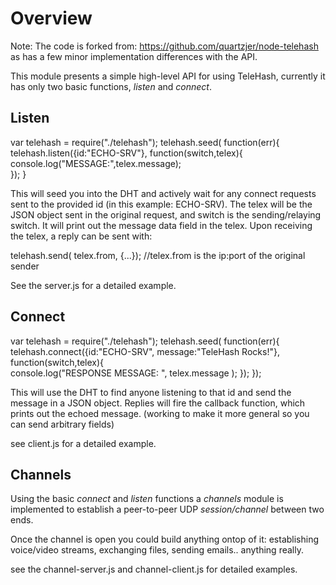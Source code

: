# Overview

Note: The code is forked from: https://github.com/quartzjer/node-telehash as has a few minor implementation differences with the API.

This module presents a simple high-level API for using TeleHash, currently it has only two basic functions, *listen* and *connect*.

## Listen

var telehash = require("./telehash");
telehash.seed( function(err){
	telehash.listen({id:"ECHO-SRV"}, function(switch,telex){					
		console.log("MESSAGE:",telex.message);		
	});
}

This will seed you into the DHT and actively wait for any connect requests sent to the provided id (in this example: ECHO-SRV). The telex will be the JSON object sent in the original request, and switch is the sending/relaying switch. It will print out the message data field in the telex. Upon receiving the telex, a reply can be sent with:

telehash.send( telex.from, {...}); //telex.from is the ip:port of the original sender


See the server.js for a detailed example.

## Connect

var telehash = require("./telehash");
telehash.seed( function(err){
	telehash.connect({id:"ECHO-SRV", message:"TeleHash Rocks!"}, function(switch,telex){		
		console.log("RESPONSE MESSAGE: ", telex.message );
	});
});

This will use the DHT to find anyone listening to that id and send the message in a JSON object. Replies will fire the callback function, which prints out the echoed message. (working to make it more general so you can send arbitrary fields)

see client.js for a detailed example.


## Channels

Using the basic *connect* and *listen* functions a *channels* module is implemented to establish a peer-to-peer UDP *session/channel* between two ends.

Once the channel is open you could build anything ontop of it: establishing voice/video streams, exchanging files, sending emails.. anything really.

see the channel-server.js and channel-client.js for detailed examples.


